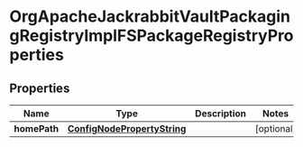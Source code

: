 
# OrgApacheJackrabbitVaultPackagingRegistryImplFSPackageRegistryProperties

## Properties
Name | Type | Description | Notes
------------ | ------------- | ------------- | -------------
**homePath** | [**ConfigNodePropertyString**](ConfigNodePropertyString.md) |  |  [optional]



